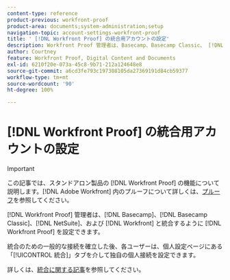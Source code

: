 ```yaml
---
content-type: reference
product-previous: workfront-proof
product-area: documents;system-administration;setup
navigation-topic: account-settings-workfront-proof
title: ' [!DNL Workfront Proof] の統合用アカウントの設定'
description: Workfront Proof 管理者は、Basecamp、Basecamp Classic、 [!DNL NetSuite]、および Workfront と統合するように Workfront Proof を設定できます。
author: Courtney
feature: Workfront Proof, Digital Content and Documents
exl-id: 6210f20e-073a-45c8-9b71-212a124648e8
source-git-commit: a6cd3fe793c197308105da27369191d84cb59377
workflow-type: tm+mt
source-wordcount: '90'
ht-degree: 100%

---
```


# [!DNL Workfront Proof] の統合用アカウントの設定

>[!IMPORTANT]
>
>この記事では、スタンドアロン製品の [!DNL Workfront Proof] の機能について説明します。[!DNL Adobe Workfront] 内のプルーフについて詳しくは、[プルーフ](../../../review-and-approve-work/proofing/proofing.md)を参照してください。

[!DNL Workfront Proof] 管理者は、[!DNL Basecamp]、[!DNL Basecamp Classic]、[!DNL NetSuite]、および [!DNL Workfront] と統合するように [!DNL Workfront Proof] を設定できます。

統合のための一般的な接続を確立した後、各ユーザーは、個人設定ページにある「[!UICONTROL 統合]」タブを介して独自の個人接続を設定できます。

詳しくは、[統合に関する記事](https://support.workfront.com/hc/ja-jp/categories/115000588707-Integrations)を参照してください。
